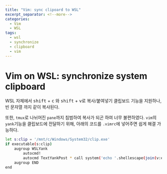 ```yaml
---
title: "Vim: sync clipoard to WSL"
excerpt_separator: <!--more-->
categories:
  - Vim
  - WSL
tags: 
  - wsl
  - synchronize
  - clipboard
  - vim
---
```


# Vim on WSL: synchronize system clipboard
WSL 자체에서 <kbd>shift</kbd> + <kbd>c</kbd> 와 <kbd>shift</kbd> + <kbd>v</kbd>로 복사/붙여넣기 클립보드 기능을 지원하나, 빈 문자열 까지 같이 복사된다.

또한, `tmux`로 나뉘어진 `pane`까지 침범하여 복사가 되곤 하여 너무 불편하였다.
`vim`의 `yank`기능을 클립보드에 전달하기 위해, 아래의 코드를 `.vimrc`에 넣어주면 쉽게 해결 가능하다.
<!--more-->

```bash
let s:clip = '/mnt/c/Windows/System32/clip.exe' 
if executable(s:clip)
    augroup WSLYank
        autocmd!
        autocmd TextYankPost * call system('echo '.shellescape(join(v:event.regcontents, "\<CR>")).' | '.s:clip)
    augroup END
end
```
